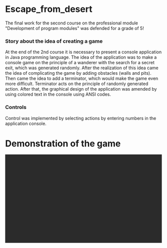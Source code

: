 # Escape_from_desert
The final work for the second course on the professional module "Development of program modules" was defended for a grade of 5! 

### Story about the idea of creating a game
At the end of the 2nd course it is necessary to present a console application in Java programming language.
The idea of the application was to make a console game on the principle of a wanderer with the search for a secret exit, which was generated randomly. 
After the realization of this idea came the idea of complicating the game by adding obstacles (walls and pits).
Then came the idea to add a terminator, which would make the game even more difficult. Terminator acts on the principle of randomly generated action. 
After that, the graphical design of the application was amended by using colored text in the console using ANSI codes.

### Controls
Control was implemented by selecting actions by entering numbers in the application console.


# Demonstration of the game

![Image alt](https://github.com/K1rsN7/Escape_from_the_desert/blob/master/GamePlay.gif)
 